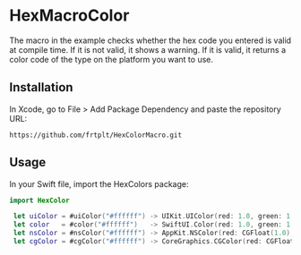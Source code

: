 # HexMacroColor

The macro in the example checks whether the hex code you entered is valid at compile time. If it is not valid, it shows a warning. If it is valid, it returns a color code of the type on the platform you want to use.

## Installation

In Xcode, go to File > Add Package Dependency and paste the repository URL:
```
https://github.com/frtplt/HexColorMacro.git
```

## Usage

In your Swift file, import the HexColors package:
```swift
import HexColor
```

```swift
 let uiColor = #uiColor("#ffffff") -> UIKit.UIColor(red: 1.0, green: 1.0, blue: 1.0, alpha: 1.0)
 let color   = #color("#ffffff")   -> SwiftUI.Color(red: 1.0, green: 1.0, blue: 1.0, alpha: 1.0)
 let nsColor = #nsColor("#ffffff") -> AppKit.NSColor(red: CGFloat(1.0), green: CGFloat(1.0), blue: CGFloat(1.0), alpha: CGFloat(1.0))
 let cgColor = #cgColor("#ffffff") -> CoreGraphics.CGColor(red: CGFloat(1.0), green: CGFloat(1.0), blue: CGFloat(1.0), alpha: CGFloat(1.0))
```
